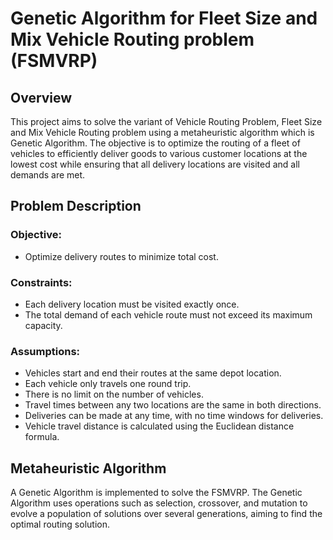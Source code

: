 ﻿# Genetic Algorithm for Fleet Size and Mix Vehicle Routing problem (FSMVRP)
 
## Overview
This project aims to solve the variant of Vehicle Routing Problem, Fleet Size and Mix Vehicle Routing problem using a metaheuristic algorithm which is Genetic Algorithm. The objective is to optimize the routing of a fleet of vehicles to efficiently deliver goods to various customer locations at the lowest cost while ensuring that all delivery locations are visited and all demands are met.

## Problem Description
### Objective: 
- Optimize delivery routes to minimize total cost.
### Constraints:
- Each delivery location must be visited exactly once.
- The total demand of each vehicle route must not exceed its maximum capacity.
### Assumptions:
- Vehicles start and end their routes at the same depot location.
- Each vehicle only travels one round trip.
- There is no limit on the number of vehicles.
- Travel times between any two locations are the same in both directions.
- Deliveries can be made at any time, with no time windows for deliveries.
- Vehicle travel distance is calculated using the Euclidean distance formula.

## Metaheuristic Algorithm
A Genetic Algorithm is implemented to solve the FSMVRP. The Genetic Algorithm uses operations such as selection, crossover, and mutation to evolve a population of solutions over several generations, aiming to find the optimal routing solution.

